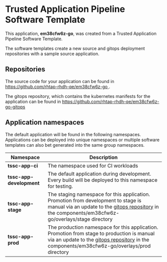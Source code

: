 # Trusted Application Pipeline Software Template

This application, **em38cfw6z-go**, was created from a Trusted Application Pipeline Software Template.

The software templates create a new source and gitops deployment repositories with a sample source application. 

## Repositories

The source code for your application can be found in [https://github.com/rhtap-rhdh-qe/em38cfw6z-go ](https://github.com/rhtap-rhdh-qe/em38cfw6z-go ).
 
The gitops repository, which contains the kubernetes manifests for the application can be found in 
[https://github.com/rhtap-rhdh-qe/em38cfw6z-go-gitops ](https://github.com/rhtap-rhdh-qe/em38cfw6z-go-gitops ) 

## Application namespaces 

The default application will be found in the following namespaces. Applications can be deployed into unique namespaces or multiple software templates can also bet generated into the same group namespaces.  

|  Namespace   |  Description   |  
| -------- | -------- |
| **tssc-app-ci** | The namespace used for CI workloads |
| **tssc-app-development** | The default application during development. Every build will be deployed to this namespace for testing. |
| **tssc-app-stage** | The staging namespace for this application. Promotion from development to stage is manual via an update to the [gitops repository](https://github.com/rhtap-rhdh-qe/em38cfw6z-go-gitops ) in the components/em38cfw6z-go/overlays/stage directory |
| **tssc-app-prod** | The production namespace for this application. Promotion from stage to production is manual via an update to the [gitops repository](https://github.com/rhtap-rhdh-qe/em38cfw6z-go-gitops ) in the components/em38cfw6z-go/overlays/prod directory |